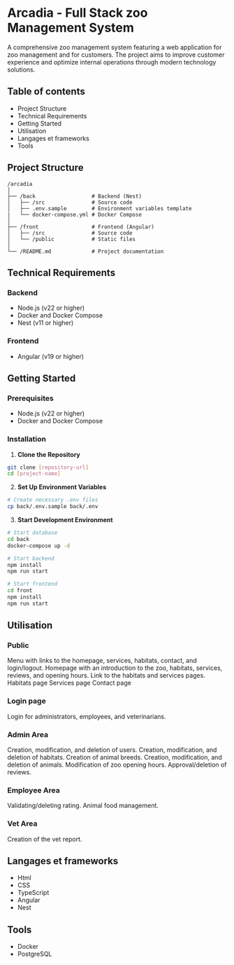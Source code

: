 # Arcadia - Full Stack zoo Management System

A comprehensive zoo management system featuring a web application for zoo management and for customers. The project aims to improve customer experience and optimize internal operations through modern technology solutions.

## Table of contents

- Project Structure
- Technical Requirements
- Getting Started
- Utilisation
- Langages et frameworks
- Tools

## Project Structure

```
/arcadia
│
├── /back                  # Backend (Nest)
│   ├── /src               # Source code
│   ├── .env.sample        # Environment variables template
|   └── docker-compose.yml # Docker Compose
│
├── /front                 # Frontend (Angular)
│   ├── /src               # Source code
│   └── /public            # Static files
│
└── /README.md             # Project documentation
```

## Technical Requirements

### Backend

- Node.js (v22 or higher)
- Docker and Docker Compose
- Nest (v11 or higher)

### Frontend

- Angular (v19 or higher)

## Getting Started

### Prerequisites

- Node.js (v22 or higher)
- Docker and Docker Compose

### Installation

1. **Clone the Repository**

```bash
git clone [repository-url]
cd [project-name]
```

2. **Set Up Environment Variables**

```bash
# Create necessary .env files
cp back/.env.sample back/.env
```

3. **Start Development Environment**

```bash
# Start database
cd back
docker-compose up -d

# Start backend
npm install
npm run start

# Start frontend
cd front
npm install
npm run start
```

## Utilisation

### Public

Menu with links to the homepage, services, habitats, contact, and login/logout.
Homepage with an introduction to the zoo, habitats, services, reviews, and opening hours. Link to the habitats and services pages.
Habitats page
Services page
Contact page

### Login page

Login for administrators, employees, and veterinarians.

### Admin Area

Creation, modification, and deletion of users.
Creation, modification, and deletion of habitats.
Creation of animal breeds.
Creation, modification, and deletion of animals.
Modification of zoo opening hours.
Approval/deletion of reviews.

### Employee Area

Validating/deleting rating.
Animal food management.

### Vet Area

Creation of the vet report.

## Langages et frameworks

- Html
- CSS
- TypeScript
- Angular
- Nest

## Tools

- Docker
- PostgreSQL
